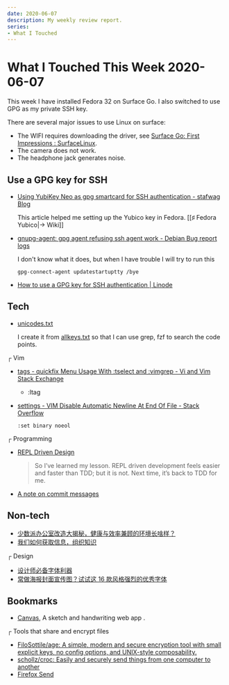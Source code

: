 ```yaml
---
date: 2020-06-07
description: My weekly review report.
series:
- What I Touched
---
```


# What I Touched This Week 2020-06-07

This week I have installed Fedora 32 on Surface Go. I also switched to use GPG as my private SSH key.

There are several major issues to use Linux on surface:

* The WIFI requires downloading the driver, see [Surface Go: First Impressions : SurfaceLinux](https://www.reddit.com/r/SurfaceLinux/comments/94hjxv/surface_go_first_impressions/).
* The camera does not work.
* The headphone jack generates noise.

<!--more-->

## Use a GPG key for SSH

* [Using YubiKey Neo as gpg smartcard for SSH authentication - stafwag Blog](https://stafwag.github.io/blog/blog/2015/06/16/using-yubikey-neo-as-gpg-smartcard-for-ssh-authentication/)

    This article helped me setting up the Yubico key in Fedora. [[♯ Fedora Yubico|→ Wiki]]

* [gnupg-agent: gpg agent refusing ssh agent work - Debian Bug report logs](https://bugs.debian.org/cgi-bin/bugreport.cgi?bug=835394)

    I don't know what it does, but when I have trouble I will try to run this

    ```
    gpg-connect-agent updatestartuptty /bye
    ```

* [How to use a GPG key for SSH authentication | Linode](https://www.linode.com/docs/security/authentication/gpg-key-for-ssh-authentication/)

## Tech

* [unicodes.txt](https://gist.github.com/f80a5f885946e10f3b42cc1e0392192b)

    I create it from [allkeys.txt](http://www.unicode.org/Public/UCA/12.0.0/allkeys.txt) so that I can use grep, fzf to search the code points.

┌ Vim

* [tags - quickfix Menu Usage With :tselect and :vimgrep - Vi and Vim Stack Exchange](https://vi.stackexchange.com/questions/21758/quickfix-menu-usage-with-tselect-and-vimgrep)

    * :ltag

* [settings - VIM Disable Automatic Newline At End Of File - Stack Overflow](http://stackoverflow.com/questions/1050640/vim-disable-automatic-newline-at-end-of-file)

    ```
    :set binary noeol
    ```

┌ Programming

* [REPL Driven Design](http://blog.cleancoder.com/uncle-bob/2020/05/27/ReplDrivenDesign.html)

    > So I’ve learned my lesson. REPL driven development feels easier and faster than TDD; but it is not. Next time, it’s back to TDD for me.

* [A note on commit messages](https://bitcrowd.dev/a-note-on-commit-messages)

## Non-tech

* [少数派办公室改造大揭秘，健康与效率兼顾的环境长啥样？](https://sspai.com/post/60762)
* [我们如何获取信息，组织知识](https://mp.weixin.qq.com/s/0tLF_cTbLGgQr1_-kNPFXg)

┌ Design

* [设计师必备字体利器](https://www.hellofont.cn/home)
* [常做海报封面宣传图？试试这 16 款风格强烈的优秀字体](https://sspai.com/post/60768)

## Bookmarks

* [Canvas](https://canvas.apps.chrome), A sketch and handwriting web app .

┌ Tools that share and encrypt files

* [FiloSottile/age: A simple, modern and secure encryption tool with small explicit keys, no config options, and UNIX-style composability.](https://github.com/FiloSottile/age)
* [schollz/croc: Easily and securely send things from one computer to another](https://github.com/schollz/croc)
* [Firefox Send](https://send.firefox.com/)
